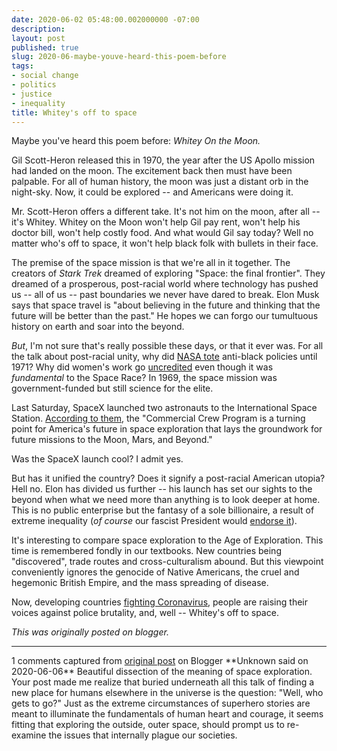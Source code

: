 ```yaml
---
date: 2020-06-02 05:48:00.002000000 -07:00
description:
layout: post
published: true
slug: 2020-06-maybe-youve-heard-this-poem-before
tags:
- social change
- politics
- justice
- inequality
title: Whitey's off to space
---
```

Maybe you've heard this poem before: *Whitey On the Moon.*   

  


  

Gil Scott-Heron released this in 1970, the year after the US Apollo mission had landed on the moon. The excitement back then must have been palpable. For all of human history, the moon was just a distant orb in the night-sky. Now, it could be explored -- and Americans were doing it.  

  

Mr. Scott-Heron offers a different take. It's not him on the moon, after all -- it's Whitey. Whitey on the Moon won't help Gil pay rent, won't help his doctor bill, won't help costly food. And what would Gil say today? Well no matter who's off to space, it won't help black folk with bullets in their face.  

  

The premise of the space mission is that we're all in it together. The creators of *Stark Trek* dreamed of exploring "Space: the final frontier". They dreamed of a prosperous, post-racial world where technology has pushed us -- all of us -- past boundaries we never have dared to break. Elon Musk says that space travel is "about believing in the future and thinking that the future will be better than the past." He hopes we can forgo our tumultuous history on earth and soar into the beyond.  

  

*But*, I'm not sure that's really possible these days, or that it ever was. For all the talk about post-racial unity, why did [NASA tote](https://history.nasa.gov/sp4801-chapter22.pdf) anti-black policies until 1971? Why did women's work go [uncredited](https://www.imdb.com/title/tt4846340/) even though it was *fundamental* to the Space Race? In 1969, the space mission was government-funded but still science for the elite.  

  

Last Saturday, SpaceX launched two astronauts to the International Space Station. [According to them](https://www.spacex.com/launches/), the "Commercial Crew Program is a turning point for America's future in space exploration that lays the groundwork for future missions to the Moon, Mars, and Beyond."  

  

Was the SpaceX launch cool? I admit yes.  

  

But has it unified the country? Does it signify a post-racial American utopia? Hell no. Elon has divided us further -- his launch has set our sights to the beyond when what we need more than anything is to look deeper at home. This is no public enterprise but the fantasy of a sole billionaire, a result of extreme inequality (*of course* our fascist President would [endorse it](https://twitter.com/realDonaldTrump/status/961073467784421382)).  

  

It's interesting to compare space exploration to the Age of
Exploration. This time is remembered fondly in our textbooks. New
countries being "discovered", trade routes and cross-culturalism abound. But this viewpoint conveniently ignores the genocide
of Native Americans, the cruel and hegemonic British Empire, and the
mass spreading of disease.  

  

Now, developing countries [fighting Coronavirus](https://www.theguardian.com/commentisfree/2020/apr/21/coronavirus-disaster-developing-nations-global-marshall-plan), people are raising their voices against police brutality, and, well -- Whitey's off to space.

*This was originally posted on blogger.*

-----------------------------

1 comments captured from [original post](https://www.rohanprasad.org/blog/2020/2020-06-maybe-youve-heard-this-poem-before/) on Blogger
\*\*Unknown said on 2020-06-06\*\*
Beautiful dissection of the meaning of space exploration. Your post made me realize that buried underneath all this talk of finding a new place for humans elsewhere in the universe is the question: "Well, who gets to go?" Just as the extreme circumstances of superhero stories are meant to illuminate the fundamentals of human heart and courage, it seems fitting that exploring the outside, outer space, should prompt us to re-examine the issues that internally plague our societies.
